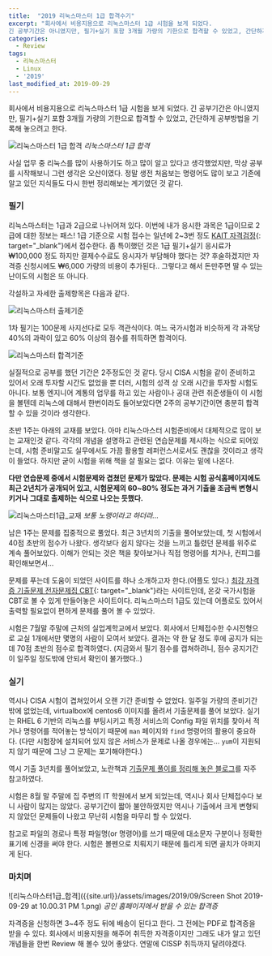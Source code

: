 ```yaml
---
title:  "2019 리눅스마스터 1급 합격수기"
excerpt: "회사에서 비용지용으로 리눅스마스터 1급 시험을 보게 되었다.
긴 공부기간은 아니였지만, 필기+실기 포함 3개월 가량의 기한으로 합격할 수 있었고, 간단하게 공부방법을 기록해 놓으려고 한다."
categories:
  - Review
tags:
  - 리눅스마스터
  - Linux
  - '2019'
last_modified_at: 2019-09-29
---
```


회사에서 비용지용으로 리눅스마스터 1급 시험을 보게 되었다.
긴 공부기간은 아니였지만, 필기+실기 포함 3개월 가량의 기한으로 합격할 수 있었고, 간단하게 공부방법을 기록해 놓으려고 한다.

![리눅스마스터 1급 합격]({{site.url}}/assets/images/2019/09/linuxmaster.png)
*리눅스마스터 1급 합격*

사실 업무 중 리눅스를 많이 사용하기도 하고 많이 알고 있다고 생각했었지만, 막상 공부를 시작해보니 그런 생각은 오산이였다. 정말 생전 처음보는 명령어도 많이 보고 기존에 알고 있던 지식들도 다시 한번 정리해보는 계기였던 것 같다.

### 필기

리눅스마스터는 1급과 2급으로 나뉘어져 있다. 이번에 내가 응시한 과목은 1급이므로 2급에 대한 정보는 패스! 1급 기준으로 시험 접수는 일년에 2~3번 정도 [KAIT 자격검정](https://www.ihd.or.kr){: target="_blank"}에서 접수한다. 좀 특이했던 것은 1급 필기+실기 응시료가 ₩100,000 정도 하지만 결제수수료도 응시자가 부담해야 했다는 것? 후술하겠지만 자격증 신청시에도 ₩6,000 가량의 비용이 추가된다.. 그렇다고 해서 돈만주면 딸 수 있는 난이도의 시험은 또 아니다.

각설하고 자세한 출제항목은 다음과 같다.

![리눅스마스터 출제기준]({{site.url}}/assets/images/2019/09/linuxmaster_detail.png)

1차 필기는 100문제 사지선다로 모두 객관식이다. 여느 국가시험과 비슷하게 각 과목당 40%의 과락이 있고 60% 이상의 점수를 취득하면 합격이다.

![리눅스마스터 합격기준]({{site.url}}/assets/images/2019/09/linuxmaster_sub.png)

실질적으로 공부를 했던 기간은 2주정도인 것 같다. 당시 CISA 시험을 같이 준비하고 있어서 오래 투자할 시간도 없었을 뿐 더러, 시험의 성격 상 오래 시간을 투자할 시험도 아니다. 보통 엔지니어 계통의 업무를 하고 있는 사람이나 공대 관련 취준생들이 이 시험을 볼텐데 리눅스에 대해서 한번이라도 들어보았다면 2주의 공부기간이면 충분히 합격할 수 있을 것이라 생각한다.

초반 1주는 아래의 교재를 보았다. 아마 리눅스마스터 시험준비에서 대체적으로 많이 보는 교재인것 같다. 각각의 개념을 설명하고 관련된 연습문제를 제시하는 식으로 되어있는데, 시험 준비말고도 실무에서도 가끔 활용할 레퍼런스서로서도 괜찮을 것이라고 생각이 들었다. 하지만 굳이 시험을 위해 책을 살 필요는 없다. 이유는 밑에 나온다.

**다만 연습문제 중에서 시험문제와 겹쳤던 문제가 많았다. 문제는 시험 공식홈페이지에도 최근 2년치가 공개되어 있고, 시험문제의 60~80% 정도는 과거 기출을 조금씩 변형시키거나 그대로 출제하는 식으로 나오는 듯했다.**

![리눅스마스터1급_교재]({{site.url}}/assets/images/2019/09/linux_book.png)
*보통 노랭이라고 하더라...*

남은 1주는 문제를 집중적으로 풀었다. 최근 3년치의 기출을 풀어보았는데, 첫 시험에서 40점 초반의 점수가 나왔다. 생각보다 쉽지 않다는 것을 느끼고 틀렸던 문제를 위주로 계속 풀어보았다. 이해가 안되는 것은 책을 찾아보거나 직접 명령어를 치거나, 컨피그를 확인해보면서...

문제를 푸는데 도움이 되었던 사이트를 하나 소개하고자 한다.(어플도 있다.) [최강 자격증 기출문제 전자문제집 CBT]("https://www.comcbt.com/"){: target="_blank"}라는 사이트인데, 온갖 국가시험을 CBT로 볼 수 있게 만들어놓은 사이트이다. 리눅스마스터 1급도 있는데 어플로도 있어서 출력할 필요없이 편하게 문제를 풀어 볼 수 있었다.

시험은 7월말 주말에 근처의 실업계학교에서 보았다. 회사에서 단체접수한 수시전형으로 교실 1개에서만 몇명의 사람이 모여서 보았다. 결과는 약 한 달 정도 후에 공지가 되는데 70점 초반의 점수로 합격하였다. (지금와서 필기 점수를 캡쳐하려니, 점수 공지기간이 일주일 정도밖에 안되서 확인이 불가했다..)

### 실기

역시나 CISA 시험이 겹쳐있어서 오랜 기간 준비할 수 없었다. 일주일 가량의 준비기간밖에 없었는데, virtualbox에 centos6 이미지를 올려서 기출문제를 풀어 보았다. 실기는 RHEL 6 기반의 리눅스를 부팅시키고 특정 서비스의 Config 파일 위치를 찾아서 적거나 명령어를 적어놓는 방식이기 때문에 `man` 페이지와 `find` 명령어의 활용이 중요하다. (다만 시험장에 설치되어 있지 않은 서비스가 문제로 나올 경우에는... `yum`이 지원되지 않기 때문에 그냥 그 문제는 포기해야한다.)

역시 기출 3년치를 풀어보았고, 노란책과 [기출문제 풀이를 정리해 놓은 블로그](https://blog.naver.com/PostList.nhn?blogId=is_king&from=postList&categoryNo=37)를 자주 참고하였다.

시험은 8월 말 주말에 집 주변의 IT 학원에서 보게 되었는데, 역시나 회사 단체접수다 보니 사람이 많지는 않았다. 공부기간이 짧아 불안하였지만 역시나 기출에서 크게 변형되지 않았던 문제들이 나왔고 무난히 시험을 마무리 할 수 있었다.

참고로 파일의 경로나 특정 파일명(or 명령어)를 쓰기 때문에 대소문자 구분이나 정확한 표기에 신경을 써야 한다. 시험은 볼펜으로 치뤄지기 때문에 틀리게 되면 골치가 아퍼지게 된다.

###  마치며

![리눅스마스터1급_합격]({{site.url}}/assets/images/2019/09/Screen Shot 2019-09-29 at 10.00.31 PM 1.png)
*공인 홈페이지에서 받을 수 있는 합격증*

자격증을 신청하면 3~4주 정도 뒤에 배송이 된다고 한다. 그 전에는 PDF로 합격증을 받을 수 있다. 회사에서 비용지원을 해주어 취득한 자격증이지만 그래도 내가 알고 있던 개념들을 한번 Review 해 볼수 있어 좋았다. 연말에 CISSP 취득까지 달려야겠다.
